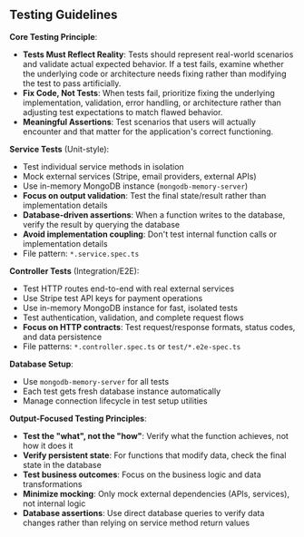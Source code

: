 ## Testing Guidelines

**Core Testing Principle**:
- **Tests Must Reflect Reality**: Tests should represent real-world scenarios and validate actual expected behavior. If a test fails, examine whether the underlying code or architecture needs fixing rather than modifying the test to pass artificially.
- **Fix Code, Not Tests**: When tests fail, prioritize fixing the underlying implementation, validation, error handling, or architecture rather than adjusting test expectations to match flawed behavior.
- **Meaningful Assertions**: Test scenarios that users will actually encounter and that matter for the application's correct functioning.

**Service Tests** (Unit-style):
- Test individual service methods in isolation
- Mock external services (Stripe, email providers, external APIs)
- Use in-memory MongoDB instance (`mongodb-memory-server`)
- **Focus on output validation**: Test the final state/result rather than implementation details
- **Database-driven assertions**: When a function writes to the database, verify the result by querying the database
- **Avoid implementation coupling**: Don't test internal function calls or implementation details
- File pattern: `*.service.spec.ts`

**Controller Tests** (Integration/E2E):
- Test HTTP routes end-to-end with real external services
- Use Stripe test API keys for payment operations
- Use in-memory MongoDB instance for fast, isolated tests
- Test authentication, validation, and complete request flows
- **Focus on HTTP contracts**: Test request/response formats, status codes, and data persistence
- File patterns: `*.controller.spec.ts` or `test/*.e2e-spec.ts`

**Database Setup**:
- Use `mongodb-memory-server` for all tests
- Each test gets fresh database instance automatically
- Manage connection lifecycle in test setup utilities

**Output-Focused Testing Principles**:
- **Test the "what", not the "how"**: Verify what the function achieves, not how it does it
- **Verify persistent state**: For functions that modify data, check the final state in the database
- **Test business outcomes**: Focus on the business logic and data transformations
- **Minimize mocking**: Only mock external dependencies (APIs, services), not internal logic
- **Database assertions**: Use direct database queries to verify data changes rather than relying on service method return values